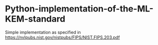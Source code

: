 # Python-implementation-of-the-ML-KEM-standard
Simple implementation as specified in https://nvlpubs.nist.gov/nistpubs/FIPS/NIST.FIPS.203.pdf
